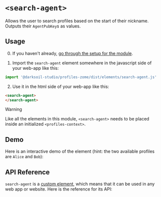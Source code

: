 # `<search-agent>`

Allows the user to search profiles based on the start of their nickname. Outputs their `AgentPubKey`s as values.

## Usage

0. If you haven't already, [go through the setup for the module](/setup).

1. Import the `search-agent` element somewhere in the javascript side of your web-app like this:

```js
import '@darksoil-studio/profiles-zome/dist/elements/search-agent.js'
```

2. Use it in the html side of your web-app like this:

```html
<search-agent>
</search-agent>
```

> [!WARNING]
> Like all the elements in this module, `<search-agent>` needs to be placed inside an initialized `<profiles-context>`.

## Demo

Here is an interactive demo of the element (hint: the two available profiles are `Alice` and `Bob`):

<element-demo>
</element-demo>

<script setup>
import { onMounted } from 'vue'
import {
  ProfilesZomeMock,
  demoProfiles,
} from "../../ui/src/mocks.ts";
import { ProfilesStore } from "../../ui/src/profiles-store.ts";
import { ProfilesClient } from "../../ui/src/profiles-client.ts";
import { decodeHashFromBase64, encodeHashToBase64 } from '@holochain/client';
import { render } from 'lit';
import { html, unsafeStatic } from "lit/static-html.js";

onMounted(async () => {
  // Elements need to be imported on the client side, not the SSR side
  // Reference: https://vitepress.dev/guide/ssr-compat#importing-in-mounted-hook
  await import('@api-viewer/docs/lib/api-docs.js');
  await import('@api-viewer/demo/lib/api-demo.js');
  await import('../../ui/src/elements/profiles-context.ts');
  await import('../../ui/src/elements/search-agent.ts');

  const profiles = await demoProfiles();
  const mock = new ProfilesZomeMock(profiles, Array.from(profiles.keys())[0]);
  const client = new ProfilesClient(mock, "lobby");
  const store = new ProfilesStore(client);
    
  render(html`
    <profiles-context .store=${store}>
      <api-demo src="custom-elements.json" only="search-agent" exclude-knobs="store">
        <template data-element="search-agent" data-target="host">
          <search-agent style="height: 250px; width: 500px; display: flex">
          </search-agent>
        </template>
      </api-demo>
    </profiles-context>`,
    document.querySelector('element-demo')
  );
});

</script>

## API Reference

`search-agent` is a [custom element](https://web.dev/articles/custom-elements-v1), which means that it can be used in any web app or website. Here is the reference for its API:

<api-docs src="custom-elements.json" only="search-agent">
</api-docs>
